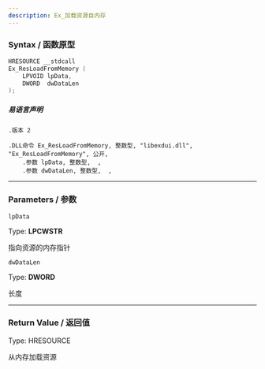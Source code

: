 ```yaml
---
description: Ex_加载资源自内存
---
```


### Syntax / 函数原型

```C++
HRESOURCE __stdcall 
Ex_ResLoadFromMemory (
    LPVOID lpData,
    DWORD  dwDataLen
);
```

##### 易语言声明

```Elang
.版本 2

.DLL命令 Ex_ResLoadFromMemory, 整数型, "libexdui.dll", "Ex_ResLoadFromMemory", 公开, 
    .参数 lpData, 整数型,  , 
    .参数 dwDataLen, 整数型,  , 
```

---

### Parameters / 参数

`lpData`

Type: **LPCWSTR**

指向资源的内存指针

`dwDataLen`

Type: **DWORD**

长度

---

### Return Value / 返回值

Type: HRESOURCE

从内存加载资源
